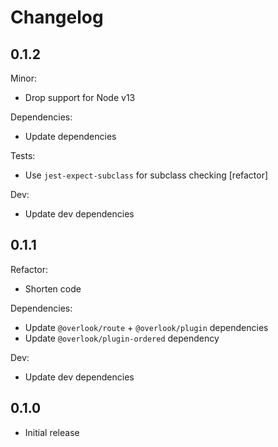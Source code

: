# Changelog

## 0.1.2

Minor:

* Drop support for Node v13

Dependencies:

* Update dependencies

Tests:

* Use `jest-expect-subclass` for subclass checking [refactor]

Dev:

* Update dev dependencies

## 0.1.1

Refactor:

* Shorten code

Dependencies:

* Update `@overlook/route` + `@overlook/plugin` dependencies
* Update `@overlook/plugin-ordered` dependency

Dev:

* Update dev dependencies

## 0.1.0

* Initial release
